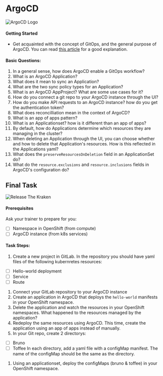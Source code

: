 # ArgoCD

![ArgoCD Logo](../_images_/argocd.png)

#### Getting Started

* Get acquainted with the concept of GitOps, and the general purpose of ArgoCD. You can read [this article](https://codefresh.io/learn/gitops/) for a good explanation.

#### Basic Questions:

1. In a general sense, how does ArgoCD enable a GitOps workflow?
2. What is an ArgoCD Application?
3. What does it mean to sync an Application?
4. What are the two sync policy types for an Application?
5. What is an ArgoCD AppProject? What are some use cases for it?
6. How do you connect a git repo to your ArgoCD instance through the UI?
7. How do you make API requests to an ArgoCD instance? how do you get the authentication token?
8. What does reconcilliation mean in the context of ArgoCD?
9. What is an app of apps pattern?
10. What is an Applicationset? how is it different than an app of apps?
11. By default, how do Applications determine which resources they are managing in the cluster?
12. When deleting an Application through the UI, you can choose whether and how to delete that Application's resources. How is this reflected in the Applications yaml?
13. What does the `preserveResourcesOnDeletion` field in an ApplicationSet do?
14. What do the `resource.exclusions` and `resource.inclusions` fields in ArgoCD's configuration do?


## Final Task

![Release The Kraken](../_images_/Release-the-Kraken.png)

#### Prerequisites

Ask your trainer to prepare for you:
- [ ] Namespace in OpenShift (from compute)
- [ ] ArgoCD instance (from k8s services)

#### Task Steps:
1. Create a new project in GitLab. In the repository you should have yaml files of the following kubernretes resources:
  - [ ] Hello-world deployment
  - [ ] Service
  - [ ] Route
1. Connect your GitLab repository to your ArgoCD instance
1. Create an application in ArgoCD that deploys the `hello-world` manifests in your OpenShift namespace. 
1. Delete the application and watch the resources in your OpenShift namespaces. What happened to the resources managed by the application?
1. Redeploy the same resources using ArgoCD. This time, create the application using an app of apps instead of manually. 
1. In your Git repo, create 2 directorys:
  - [ ] Bruno
  - [ ] Toffee
  In each directory, add a yaml file with a configMap manifest. The name of the configMap should be the same as the directory. 
1. Using an applicationset, deploy the configMaps (bruno & toffee) in your OpenShift namespace. 